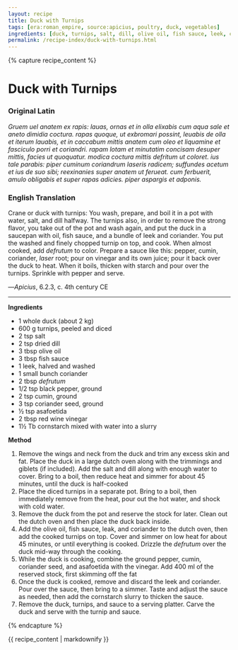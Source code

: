 ```yaml
---
layout: recipe
title: Duck with Turnips
tags: [era:roman_empire, source:apicius, poultry, duck, vegetables]
ingredients: [duck, turnips, salt, dill, olive oil, fish sauce, leek, coriander, defrutum, black pepper, cumin, coriander seed, asafoetida, red wine vinegar, cornstarch]
permalink: /recipe-index/duck-with-turnips.html
---
```


{% capture recipe_content %}
# Duck with Turnips

### Original Latin
*Gruem uel anatem ex rapis: lauas, ornas et in olla elixabis cum aqua sale et aneto dimidia coctura. rapas quoque, ut exbromari possint, leuabis de olla et iterum lauabis, et in caccabum mittis anatem cum oleo et liquamine et fasciculo porri et coriandri. rapam lotam et minutatim concisam desuper mittis, facies ut quoquatur. modica coctura mittis defritum ut coloret. ius tale parabis: piper cuminum coriandrum laseris radicem; suffundes acetum et ius de suo sibi; reexinanies super anatem ut ferueat. cum ferbuerit, amulo obligabis et super rapas adicies. piper aspargis et adponis.*

### English Translation
Crane or duck with turnips: You wash, prepare, and boil it in a pot with water, salt, and dill halfway. The turnips also, in order to remove the strong flavor, you take out of the pot and wash again, and put the duck in a saucepan with oil, fish sauce, and a bundle of leek and coriander. You put the washed and finely chopped turnip on top, and cook. When almost cooked, add *defrutum* to color. Prepare a sauce like this: pepper, cumin, coriander, *laser* root; pour on vinegar and its own juice; pour it back over the duck to heat. When it boils, thicken with starch and pour over the turnips. Sprinkle with pepper and serve.

—*Apicius*, 6.2.3, c. 4th century CE

___

**Ingredients**

* 1 whole duck (about 2 kg)  
* 600 g turnips, peeled and diced  
* 2 tsp salt  
* 2 tsp dried dill  
* 3 tbsp olive oil  
* 3 tbsp fish sauce  
* 1 leek, halved and washed  
* 1 small bunch coriander  
* 2 tbsp *defrutum*   
* 1/2 tsp black pepper, ground  
* 2 tsp cumin, ground  
* 3 tsp coriander seed, ground  
* ½ tsp asafoetida  
* 2 tbsp red wine vinegar  
* 1½ Tb cornstarch mixed with water into a slurry

**Method**

1. Remove the wings and neck from the duck and trim any excess skin and fat. Place the duck in a large dutch oven along with the trimmings and giblets (if included). Add the salt and dill along with enough water to cover. Bring to a boil, then reduce heat and simmer for about 45 minutes, until the duck is half-cooked  
2. Place the diced turnips in a separate pot. Bring to a boil, then immediately remove from the heat, pour out the hot water, and shock with cold water.  
3. Remove the duck from the pot and reserve the stock for later. Clean out the dutch oven and then place the duck back inside.  
4. Add the olive oil, fish sauce, leak, and coriander to the dutch oven, then add the cooked turnips on top. Cover and simmer on low heat for about 45 minutes, or until everything is cooked. Drizzle the *defrutum* over the duck mid-way through the cooking.  
5. While the duck is cooking, combine the ground pepper, cumin, coriander seed, and asafoetida with the vinegar. Add 400 ml of the reserved stock, first skimming off the fat  
6. Once the duck is cooked, remove and discard the leek and coriander. Pour over the sauce, then bring to a simmer. Taste and adjust the sauce as needed, then add the cornstarch slurry to thicken the sauce.  
7. Remove the duck, turnips, and sauce to a serving platter. Carve the duck and serve with the turnip and sauce.

{% endcapture %}

{{ recipe_content | markdownify }}
